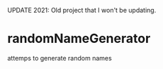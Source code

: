 UPDATE 2021: Old project that I won't be updating.

# randomNameGenerator
attemps to generate random names
